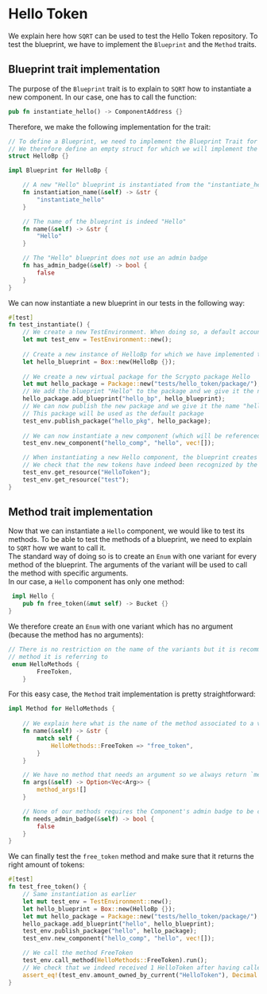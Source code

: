 # Hello Token 

We explain here how `SQRT` can be used to test the Hello Token repository.
To test the blueprint, we have to implement the `Blueprint` and the `Method` traits.

## Blueprint trait implementation

The purpose of the `Blueprint` trait is to explain to `SQRT` how to instantiate a new component.
In our case, one has to call the function:

```Rust
pub fn instantiate_hello() -> ComponentAddress {}
```
Therefore, we make the following implementation for the trait:

```Rust
// To define a Blueprint, we need to implement the Blueprint Trait for some object.
// We therefore define an empty struct for which we will implement the Blueprint Trait.
struct HelloBp {}

impl Blueprint for HelloBp {

    // A new "Hello" blueprint is instantiated from the "instantiate_hello" method
    fn instantiation_name(&self) -> &str {
        "instantiate_hello"
    }

    // The name of the blueprint is indeed "Hello"
    fn name(&self) -> &str {
        "Hello"
    }

    // The "Hello" blueprint does not use an admin badge
    fn has_admin_badge(&self) -> bool {
        false
    }
}
```

We can now instantiate a new blueprint in our tests in the following way:
```Rust
#[test]
fn test_instantiate() {
    // We create a new TestEnvironment. When doing so, a default account is created and is referenced by "default"
    let mut test_env = TestEnvironment::new();
    
    // Create a new instance of HelloBp for which we have implemented the Blueprint trait
    let hello_blueprint = Box::new(HelloBp {});
    
    // We create a new virtual package for the Scrypto package Hello
    let mut hello_package = Package::new("tests/hello_token/package/");
    // We add the blueprint "Hello" to the package and we give it the name "hello_bp" so that we can find it later
    hello_package.add_blueprint("hello_bp", hello_blueprint);
    // We can now publish the new package and we give it the name "hello_pkg" so that we can find it easily later
    // This package will be used as the default package
    test_env.publish_package("hello_pkg", hello_package);
    
    // We can now instantiate a new component (which will be referenced as "hello_comp") with no arguments 
    test_env.new_component("hello_comp", "hello", vec![]);

    // When instantiating a new Hello component, the blueprint creates two tokens named "HelloTokens" and "test"
    // We check that the new tokens have indeed been recognized by the TestEnvironment
    test_env.get_resource("HelloToken");
    test_env.get_resource("test");
}
```

## Method trait implementation

Now that we can instantiate a `Hello` component, we would like to test its methods.
To be able to test the methods of a blueprint, we need to explain to `SQRT` how we want to call it.  
The standard way of doing so 
is to create an `Enum` with one variant for every method of the blueprint. The arguments of the variant will be used to call
the method with specific arguments.  
In our case, a `Hello` component has only one method:
```Rust
 impl Hello {
    pub fn free_token(&mut self) -> Bucket {}
}
```

We therefore create an `Enum` with one variant which has no argument (because the method has no arguments):
```Rust
// There is no restriction on the name of the variants but it is recommended to use a name close to the name of the
// method it is referring to
 enum HelloMethods {
        FreeToken,
    }
```

For this easy case, the `Method` trait implementation is pretty straightforward:
```Rust
impl Method for HelloMethods {
    
    // We explain here what is the name of the method associated to a variant
    fn name(&self) -> &str {
        match self {
            HelloMethods::FreeToken => "free_token",
        }
    }

    // We have no method that needs an argument so we always return `method_args![]` with no args
    fn args(&self) -> Option<Vec<Arg>> {
        method_args![]
    }

    // None of our methods requires the Component's admin badge to be called, so we always return false
    fn needs_admin_badge(&self) -> bool {
        false
    }
}
```


We can finally test the `free_token` method and make sure that it returns the right amount of tokens:

```Rust
#[test]
fn test_free_token() {
    // Same instantiation as earlier
    let mut test_env = TestEnvironment::new();
    let hello_blueprint = Box::new(HelloBp {});
    let mut hello_package = Package::new("tests/hello_token/package/");
    hello_package.add_blueprint("hello", hello_blueprint);
    test_env.publish_package("hello", hello_package);
    test_env.new_component("hello_comp", "hello", vec![]);

    // We call the method FreeToken
    test_env.call_method(HelloMethods::FreeToken).run();
    // We check that we indeed received 1 HelloToken after having called the FreeToken function
    assert_eq!(test_env.amount_owned_by_current("HelloToken"), Decimal::ONE);
}
```
